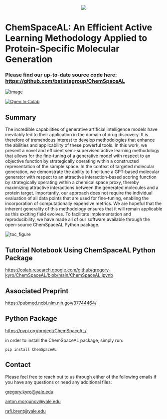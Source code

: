 <p align="center">
  <img src="https://github.com/gregory-kyro/ChemSpaceAL/assets/98780179/79f0f8cf-6f0a-45cf-85b2-854f6c8ff7d5">
</p>

# ChemSpaceAL: An Efficient Active Learning Methodology Applied to Protein-Specific Molecular Generation

### Please find our up-to-date source code here: https://github.com/batistagroup/ChemSpaceAL

[![image](https://img.shields.io/pypi/v/ChemSpaceAL.svg)](https://pypi.org/project/ChemSpaceAL/)

<a target="_blank" href="https://colab.research.google.com/github/gregory-kyro/ChemSpaceAL/blob/main/ChemSpaceAL.ipynb">
  <img src="https://colab.research.google.com/assets/colab-badge.svg" alt="Open In Colab"/>
</a>

## Summary
The incredible capabilities of generative artificial intelligence models have inevitably led to their application in the domain of drug discovery. It is therefore of tremendous interest to develop methodologies that enhance the abilities and applicability of these powerful tools. In this work, we present a novel and efficient semi-supervised active learning methodology that allows for the fine-tuning of a generative model with respect to an objective function by strategically operating within a constructed representation of the sample space. In the context of targeted molecular generation, we demonstrate the ability to fine-tune a GPT-based molecular generator with respect to an attractive interaction-based scoring function by strategically operating within a chemical space proxy, thereby maximizing attractive interactions between the generated molecules and a protein target. Importantly, our approach does not require the individual evaluation of all data points that are used for fine-tuning, enabling the incorporation of computationally expensive metrics. We are hopeful that the inherent generality of this methodology ensures that it will remain applicable as this exciting field evolves. To facilitate implementation and reproducibility, we have made all of our software available through the open-source ChemSpaceAL Python package.

![toc_figure](https://github.com/gregory-kyro/ChemSpaceAL/assets/98780179/ebdcdec1-67d0-48e5-92f1-330ab921b42b)

## Tutorial Notebook Using ChemSpaceAL Python Package
https://colab.research.google.com/github/gregory-kyro/ChemSpaceAL/blob/main/ChemSpaceAL.ipynb

## Associated Preprint
https://pubmed.ncbi.nlm.nih.gov/37744464/

## Python Package
https://pypi.org/project/ChemSpaceAL/

in order to install the ChemSpaceAL package, simply run:

```pip install ChemSpaceAL```

## Contact
Please feel free to reach out to us through either of the following emails if you have any questions or need any additional files:

gregory.kyro@yale.edu

anton.morgunov@yale.edu

rafi.brent@yale.edu
